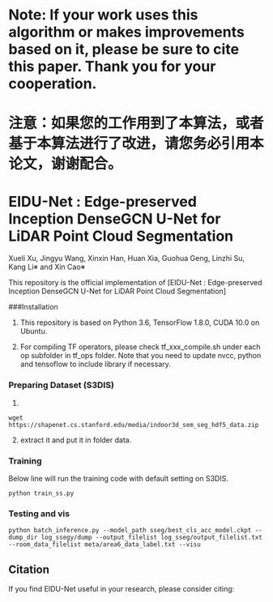 # Note: If your work uses this algorithm or makes improvements based on it, please be sure to cite this paper. Thank you for your cooperation.

# 注意：如果您的工作用到了本算法，或者基于本算法进行了改进，请您务必引用本论文，谢谢配合。

# EIDU-Net : Edge-preserved Inception DenseGCN U-Net for LiDAR Point Cloud Segmentation

Xueli Xu, Jingyu Wang, Xinxin Han, Huan Xia, Guohua Geng, Linzhi Su, Kang Li※ and Xin Cao※

This repository is the official implementation of [EIDU-Net : Edge-preserved Inception DenseGCN U-Net for LiDAR Point Cloud Segmentation]

###Installation
1. This repository is based on Python 3.6, TensorFlow 1.8.0, CUDA 10.0  on Ubuntu.

2. For compiling TF operators, please check tf_xxx_compile.sh under each op subfolder in tf_ops folder. Note that you need to update nvcc, python and tensoflow to include library if necessary.

### Preparing Dataset (S3DIS)
1. 
~~~
wget https://shapenet.cs.stanford.edu/media/indoor3d_sem_seg_hdf5_data.zip
~~~

2. extract it and put it in folder data.

### Training
Below line will run the training code with default setting on S3DIS. 
~~~
python train_ss.py
~~~

### Testing and vis

~~~
python batch_inference.py --model_path sseg/best_cls_acc_model.ckpt --dump_dir log_ssegy/dump --output_filelist log_sseg/output_filelist.txt --room_data_filelist meta/area6_data_label.txt --visu
~~~


## Citation
If you find EIDU-Net useful in your research, please consider citing:
```
